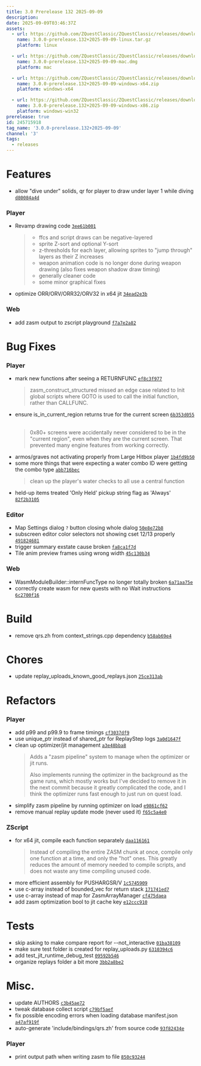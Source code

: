 ```yaml
---
title: 3.0 Prerelease 132 2025-09-09
description: 
date: 2025-09-09T03:46:37Z
assets: 
  - url: https://github.com/ZQuestClassic/ZQuestClassic/releases/download/3.0.0-prerelease.132%2B2025-09-09/3.0.0-prerelease.132%2B2025-09-09-linux.tar.gz
    name: 3.0.0-prerelease.132+2025-09-09-linux.tar.gz
    platform: linux

  - url: https://github.com/ZQuestClassic/ZQuestClassic/releases/download/3.0.0-prerelease.132%2B2025-09-09/3.0.0-prerelease.132%2B2025-09-09-mac.dmg
    name: 3.0.0-prerelease.132+2025-09-09-mac.dmg
    platform: mac

  - url: https://github.com/ZQuestClassic/ZQuestClassic/releases/download/3.0.0-prerelease.132%2B2025-09-09/3.0.0-prerelease.132%2B2025-09-09-windows-x64.zip
    name: 3.0.0-prerelease.132+2025-09-09-windows-x64.zip
    platform: windows-x64

  - url: https://github.com/ZQuestClassic/ZQuestClassic/releases/download/3.0.0-prerelease.132%2B2025-09-09/3.0.0-prerelease.132%2B2025-09-09-windows-x86.zip
    name: 3.0.0-prerelease.132+2025-09-09-windows-x86.zip
    platform: windows-win32
prerelease: true
id: 245715918
tag_name: '3.0.0-prerelease.132+2025-09-09'
channel: '3'
tags:
  - releases
---
```





# Features

- allow "dive under" solids, qr for player to draw under layer 1 while diving [`d80084a4d`](https://github.com/ZQuestClassic/ZQuestClassic/commit/d80084a4de49dba3ebb2af0f4b2f2126db0ce6b2)

### Player

- Revamp drawing code [`3ee61b001`](https://github.com/ZQuestClassic/ZQuestClassic/commit/3ee61b001cc3cfd4a1a487a7661856f9a2652ac7)
   &nbsp;
   >- ffcs and script draws can be negative-layered
   >- sprite Z-sort and optional Y-sort
   >- z-thresholds for each layer, allowing sprites to "jump through" layers as their Z increases
   >- weapon animation code is no longer done during weapon drawing (also fixes weapon shadow draw timing)
   >- generally cleaner code
   >- some minor graphical fixes
   >
- optimize ORR/ORV/ORR32/ORV32 in x64 jit [`34ead2e3b`](https://github.com/ZQuestClassic/ZQuestClassic/commit/34ead2e3b2e4ece09d8499cada89f2c5a6fb8315)

### Web

- add zasm output to zscript playground [`f7a7e2a82`](https://github.com/ZQuestClassic/ZQuestClassic/commit/f7a7e2a825ae5927a7ed3cb8b64c945da49b77de)

# Bug Fixes

### Player

- mark new functions after seeing a RETURNFUNC [`ef8c3f977`](https://github.com/ZQuestClassic/ZQuestClassic/commit/ef8c3f977aaa71552049477c36e18976b089b7b2)
   &nbsp;
   >zasm_construct_structured missed an edge case related to Init global scripts where GOTO is used to call the initial function, rather than CALLFUNC. 
   >
- ensure is_in_current_region returns true for the current screen [`6b353d055`](https://github.com/ZQuestClassic/ZQuestClassic/commit/6b353d055550b284a7256c8c6bfc217d7138c667)
   &nbsp;
   >0x80+ screens were accidentally never considered to be in the "current region", even when they are the current screen. That prevented many engine features from working correctly. 
   >
- armos/graves not activating properly from Large Hitbox player [`1b4fd9b50`](https://github.com/ZQuestClassic/ZQuestClassic/commit/1b4fd9b5077b6970da14f11fe594f9edfa7e8674)
- some more things that were expecting a water combo ID were getting the combo type [`abb716bec`](https://github.com/ZQuestClassic/ZQuestClassic/commit/abb716becaac3a51f77d55144e11a594e9a1cf6a)
   &nbsp;
   >clean up the player's water checks to all use a central function 
   >
- held-up items treated 'Only Held' pickup string flag as 'Always' [`82f2b3105`](https://github.com/ZQuestClassic/ZQuestClassic/commit/82f2b310593e5b07d1d7f9fa4ac957a166095eed)

### Editor

- Map Settings dialog `?` button closing whole dialog [`50e8e72b8`](https://github.com/ZQuestClassic/ZQuestClassic/commit/50e8e72b8a81eacfae4a7756f4842a4460b78517)
- subscreen editor color selectors not showing cset 12/13 properly [`491824681`](https://github.com/ZQuestClassic/ZQuestClassic/commit/491824681dcdb2b95048f8be787f77e12c11a457)
- trigger summary exstate cause broken [`fa8ca1f7d`](https://github.com/ZQuestClassic/ZQuestClassic/commit/fa8ca1f7db783886feb794b56def236404a44d8d)
- Tile anim preview frames using wrong width [`45c130b34`](https://github.com/ZQuestClassic/ZQuestClassic/commit/45c130b348e3d9f4b4493c7454f2d156ca0efc43)

### Web

- WasmModuleBuilder::internFuncType no longer totally broken [`6a71aa75e`](https://github.com/ZQuestClassic/ZQuestClassic/commit/6a71aa75e4586acd7ac946ca70c91685e3cdc455)
- correctly create wasm for new quests with no Wait instructions [`6c2700f16`](https://github.com/ZQuestClassic/ZQuestClassic/commit/6c2700f168e786b711151a84d94e0cf8d9ff666a)

# Build

- remove qrs.zh from context_strings.cpp dependency [`b58ab69e4`](https://github.com/ZQuestClassic/ZQuestClassic/commit/b58ab69e4db6f952acaf5dd68ccfba791ce8dfbd)

# Chores

- update replay_uploads_known_good_replays.json [`25ce313ab`](https://github.com/ZQuestClassic/ZQuestClassic/commit/25ce313ab27572c47334c37a557438eff511e8b2)

# Refactors

### Player

- add p99 and p99.9 to frame timings [`cf3037df9`](https://github.com/ZQuestClassic/ZQuestClassic/commit/cf3037df9e78517b1f02fbcaf1a6def7ff39a2f4)
- use unique_ptr instead of shared_ptr for ReplayStep logs [`3a0d1647f`](https://github.com/ZQuestClassic/ZQuestClassic/commit/3a0d1647f2539bf3d605757e997e15133a4c751f)
- clean up optimizer/jit management [`a3e48bba8`](https://github.com/ZQuestClassic/ZQuestClassic/commit/a3e48bba8d7f576d98bdfd43a6450378c45499fe)
   &nbsp;
   >Adds a "zasm pipeline" system to manage when the optimizer or jit runs.  
   >
   >Also implements running the optimizer in the background as the game runs, which mostly works but I've decided to remove it in the next commit because it greatly complicated the code, and I think the optimizer runs fast enough to just run on quest load. 
   >
- simplify zasm pipeline by running optimizer on load [`e9861cf62`](https://github.com/ZQuestClassic/ZQuestClassic/commit/e9861cf6295e6f9b5216aac1cd29915596749689)
- remove manual replay update mode (never used it) [`f65c5a4e0`](https://github.com/ZQuestClassic/ZQuestClassic/commit/f65c5a4e07beded075dcf45afb4d3cef3eff6be5)

### ZScript

- for x64 jit, compile each function separately [`daa116161`](https://github.com/ZQuestClassic/ZQuestClassic/commit/daa11616185d254700797ee887ba5fd09abe5080)
   &nbsp;
   >Instead of compiling the entire ZASM chunk at once, compile only one function at a time, and only the "hot" ones. This greatly reduces the amount of memory needed to compile scripts, and does not waste any time compiling unused code. 
   >
- more efficient assembly for PUSHARGSR/V [`1c5745909`](https://github.com/ZQuestClassic/ZQuestClassic/commit/1c5745909e3f9f8dbef4ad3f9fb997a8311e9f9e)
- use c-array instead of bounded_vec for return stack [`171741ed7`](https://github.com/ZQuestClassic/ZQuestClassic/commit/171741ed74f8336e28c00323afaa5cd715e5fc5b)
- use c-array instead of map for ZasmArrayManager [`cf475daea`](https://github.com/ZQuestClassic/ZQuestClassic/commit/cf475daeae367b53e4122180f9d99a035abaf11b)
- add zasm optimization bool to jit cache key [`e12ccc910`](https://github.com/ZQuestClassic/ZQuestClassic/commit/e12ccc9103f8551a31de8f81484cf0e1a3efcb6a)

# Tests

- skip asking to make compare report for --not_interactive [`01ba38109`](https://github.com/ZQuestClassic/ZQuestClassic/commit/01ba381092d880b0cccf35492f26ab7cb019ec41)
- make sure test folder is created for replay_uploads.py [`6310394c6`](https://github.com/ZQuestClassic/ZQuestClassic/commit/6310394c6457c591bba8a4a22c9147ba8b34b1b2)
- add test_jit_runtime_debug_test [`09592b546`](https://github.com/ZQuestClassic/ZQuestClassic/commit/09592b5462739a8f4e612b59a3ceac16c101cf78)
- organize replays folder a bit more [`3bb2a8be2`](https://github.com/ZQuestClassic/ZQuestClassic/commit/3bb2a8be23c0a27d90aac0a1da1fe3cfcd62d30d)

# Misc.

- update AUTHORS [`c3b45ae72`](https://github.com/ZQuestClassic/ZQuestClassic/commit/c3b45ae72f93f62535185f20bc8ce5a13d59f4fe)
- tweak database collect script [`c79bf5aef`](https://github.com/ZQuestClassic/ZQuestClassic/commit/c79bf5aef52ef3890d1570664d3bafd02430099e)
- fix possible encoding errors when loading database manifest.json [`a47af919f`](https://github.com/ZQuestClassic/ZQuestClassic/commit/a47af919f74b4feb28efade1aab0bba549114258)
- auto-generate 'include/bindings/qrs.zh' from source code [`93f82434e`](https://github.com/ZQuestClassic/ZQuestClassic/commit/93f82434ea0784a225ecd5c72fff2484e2dc6b0d)

### Player

- print output path when writing zasm to file [`850c93244`](https://github.com/ZQuestClassic/ZQuestClassic/commit/850c93244d25e661d293d71503c3e8a61c2cb7ec)
